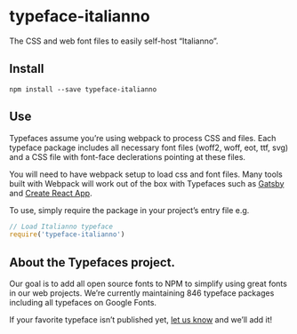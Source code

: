 
# typeface-italianno

The CSS and web font files to easily self-host “Italianno”.

## Install

`npm install --save typeface-italianno`

## Use

Typefaces assume you’re using webpack to process CSS and files. Each typeface
package includes all necessary font files (woff2, woff, eot, ttf, svg) and
a CSS file with font-face declerations pointing at these files.

You will need to have webpack setup to load css and font files. Many tools built
with Webpack will work out of the box with Typefaces such as [Gatsby](https://github.com/gatsbyjs/gatsby)
and [Create React App](https://github.com/facebookincubator/create-react-app).

To use, simply require the package in your project’s entry file e.g.

```javascript
// Load Italianno typeface
require('typeface-italianno')
```

## About the Typefaces project.

Our goal is to add all open source fonts to NPM to simplify using great fonts in
our web projects. We’re currently maintaining 846 typeface packages
including all typefaces on Google Fonts.

If your favorite typeface isn’t published yet, [let us know](https://github.com/KyleAMathews/typefaces)
and we’ll add it!
